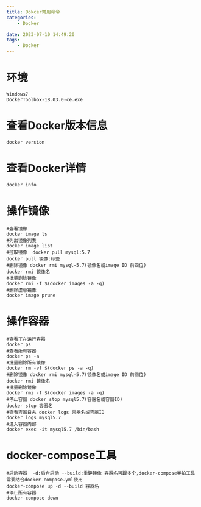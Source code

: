 ```yaml
---
title: Dokcer常用命令
categories:
	- Docker

date: 2023-07-10 14:49:20
tags: 
	- Docker
---
```

<!-- toc -->
# <span id="inline-blue">环境</span>
	Windows7
	DockerToolbox-18.03.0-ce.exe
# <span id="inline-blue">查看Docker版本信息</span>
```shell
docker version 
```
# <span id="inline-blue">查看Docker详情</span>
```shell
docker info 
```
# <span id="inline-blue">操作镜像</span>
```shell
#查看镜像
docker image ls 
#列出镜像列表
docker image list
#拉取镜像  docker pull mysql:5.7
docker pull 镜像:标签  
#删除镜像 docker rmi mysql-5.7(镜像名或image ID 前四位)
docker rmi 镜像名
#批量删除镜像
docker rmi -f $(docker images -a -q)
#删除虚悬镜像
docker image prune
```

# <span id="inline-blue">操作容器</span>
```shell
#查看正在运行容器
docker ps
#查看所有容器
docker ps -a 
#批量删除所有镜像
docker rm -vf $(docker ps -a -q)
#删除镜像 docker rmi mysql-5.7(镜像名或image ID 前四位)
docker rmi 镜像名
#批量删除镜像
docker rmi -f $(docker images -a -q)
#停止容器 docker stop mysql5.7(容器名或容器ID)
docker stop 容器名
#查看容器日志 docker logs 容器名或容器ID
docker logs mysql5.7
#进入容器内部
docker exec -it mysql5.7 /bin/bash
```

# <span id="inline-blue">docker-compose工具</span>
```shell
#启动容器  -d:后台启动 --build:重建镜像 容器名可跟多个,docker-compose半拍工具需要结合docker-compose.yml使用
docker-compose up -d --build 容器名
#停止所有容器
docker-compose down
```